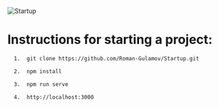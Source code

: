 ![Startup](https://res.cloudinary.com/romangulamov/image/upload/v1620859658/Screenshots/Startup_ibxsvo.png)

# Instructions for starting a project:

``` bash
  1.  git clone https://github.com/Roman-Gulamov/Startup.git
```

``` bash
  2.  npm install
```

``` bash
  3.  npm run serve
```

``` bash
  4.  http://localhost:3000
```